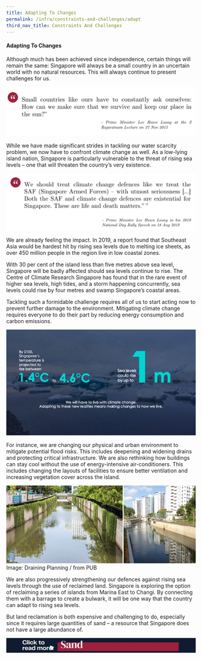 ```yaml
---
title: Adapting To Changes
permalink: /infra/constraints-and-challenges/adapt
third_nav_title: Constraints And Challenges
---
```

#### Adapting To Changes
Although much has been achieved since independence, certain things will remain the same: Singapore will always be a small country in an uncertain world with no natural resources. This will always continue to present challenges for us.

![Alt text for image on Isomer site](/images/infrastructure/constraints-and-challenges/Screenshot%202021-07-0135346.png)

While we have made significant strides in tackling our water scarcity problem, we now have to confront climate change as well. As a low-lying island nation, Singapore is particularly vulnerable to the threat of rising sea levels – one that will threaten the country’s very existence.

![Alt text for image on Isomer site](/images/infrastructure/constraints-and-challenges/Screenshot%202021-07-013525.png)

We are already feeling the impact. In 2019, a report found that Southeast Asia would be hardest hit by rising sea levels due to melting ice sheets, as over 450 million people in the region live in low coastal zones.

With 30 per cent of the island less than five metres above sea level, Singapore will be badly affected should sea levels continue to rise. The Centre of Climate Research Singapore has found that in the rare event of higher sea levels, high tides, and a storm happening concurrently, sea levels could rise by four metres and swamp Singapore’s coastal areas.

Tackling such a formidable challenge requires all of us to start acting now to prevent further damage to the environment. Mitigating climate change requires everyone to do their part by reducing energy consumption and carbon emissions.

![Alt text for image on Isomer site](/images/infrastructure/constraints-and-challenges/image034.png)

For instance, we are changing our physical and urban environment to mitigate potential flood risks. This includes deepening and widening drains and protecting critical infrastructure. We are also rethinking how buildings can stay cool without the use of energy-intensive air-conditioners. This includes changing the layouts of facilities to ensure better ventilation and increasing vegetation cover across the island.

![Alt text for image on Isomer site](/images/infrastructure/constraints-and-challenges/image036.jpg)Image: Draining Planning / from PUB

We are also progressively strengthening our defences against rising sea levels through the use of reclaimed land. Singapore is exploring the option of reclaiming a series of islands from Marina East to Changi. By connecting them with a barrage to create a bulwark, it will be one way that the country can adapt to rising sea levels.

But land reclamation is both expensive and challenging to do, especially since it requires large quantities of sand – a resource that Singapore does not have a large abundance of.

[![Alt text for image on Isomer site](/images/infrastructure/constraints-and-challenges/image038.gif)](/infrastructure/case-studies-resources/sand)